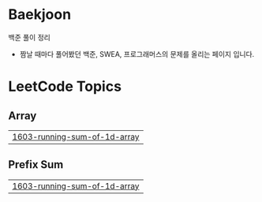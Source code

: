 # Baekjoon
백준 풀이 정리

 - 짬날 때마다 풀어봤던 백준, SWEA, 프로그래머스의 문제를 올리는 페이지 입니다.

<!---LeetCode Topics Start-->
# LeetCode Topics
## Array
|  |
| ------- |
| [1603-running-sum-of-1d-array](https://github.com/YDaewon/Algorithm/tree/master/1603-running-sum-of-1d-array) |
## Prefix Sum
|  |
| ------- |
| [1603-running-sum-of-1d-array](https://github.com/YDaewon/Algorithm/tree/master/1603-running-sum-of-1d-array) |
<!---LeetCode Topics End-->